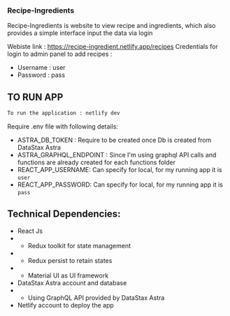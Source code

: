 ### Recipe-Ingredients
Recipe-Ingredients is website to view recipe and ingredients, which also provides a simple interface input the data via login

Webiste link : https://recipe-ingredient.netlify.app/recipes
Credentials for login to admin panel to add recipes : 
- Username : user
- Password : pass

## TO RUN APP

 ```sh
 To run the application : netlify dev
 ```
 Require .env file with following details:
 - ASTRA_DB_TOKEN : Require to be created once Db is created from DataStax Astra
 - ASTRA_GRAPHQL_ENDPOINT : Since I'm using graphql API calls and functions are already created for each functions folder
 - REACT_APP_USERNAME: Can specify for local, for my running app it is `user`
 - REACT_APP_PASSWORD: Can specify for local, for my running app it is `pass`
## Technical Dependencies:

- React Js
- - Redux toolkit for state management
- - Redux persist to retain states
- - Material UI as UI framework
- DataStax Astra account and database
- - Using GraphQL API provided by DataStax Astra
- Netlify account to deploy the app

